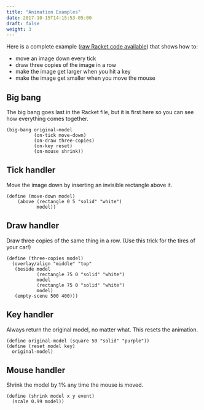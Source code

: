```yaml
---
title: "Animation Examples"
date: 2017-10-15T14:15:53-05:00
draft: false
weight: 3
---
```


Here is a complete example ([raw Racket code available](full-animation-example.rkt)) that 
shows how to:

* move an image down every tick
* draw three copies of the image in a row
* make the image get larger when you hit a key
* make the image get smaller when you move the mouse


## Big bang

The big bang goes last in the Racket file, but it is first here so you can see
how everything comes together.
```racket
(big-bang original-model
          (on-tick move-down)
          (on-draw three-copies)
          (on-key reset)
          (on-mouse shrink))
```

## Tick handler

Move the image down by inserting an invisible rectangle above it.
```racket
(define (move-down model)
    (above (rectangle 0 5 "solid" "white")
           model))
```

## Draw handler

Draw three copies of the same thing in a row. (Use this trick for the tires of your car!)
```racket
(define (three-copies model)
  (overlay/align "middle" "top"
   (beside model
           (rectangle 75 0 "solid" "white")
           model
           (rectangle 75 0 "solid" "white")
           model)
   (empty-scene 500 400)))
```

## Key handler

Always return the original model, no matter what. This resets the animation.

```racket
(define original-model (square 50 "solid" "purple"))
(define (reset model key)
  original-model)
```

## Mouse handler

Shrink the model by 1% any time the mouse is moved.
```racket
(define (shrink model x y event)
  (scale 0.99 model))
```
